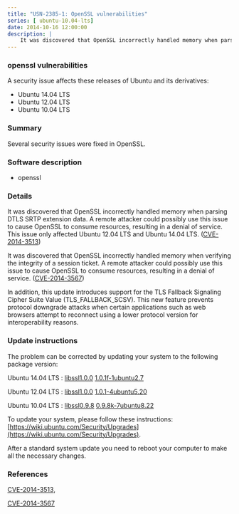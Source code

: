 ```yaml
---
title: "USN-2385-1: OpenSSL vulnerabilities"
series: [ ubuntu-10.04-lts]
date: 2014-10-16 12:00:00
description: |
    It was discovered that OpenSSL incorrectly handled memory when parsing DTLS SRTP extension data. A remote attacker could possibly use this issue to cause OpenSSL to consume resources, resulting in a denial of service. This issue only affected Ubuntu 12.04 LTS and Ubuntu 14.04 LTS. ([CVE-2014-3513](http://people.ubuntu.com/~ubuntu-security/cve/CVE-2014-3513))
--- 
```

 
 


### openssl vulnerabilities

A security issue affects these releases of Ubuntu and its derivatives:

* Ubuntu 14.04 LTS
* Ubuntu 12.04 LTS
* Ubuntu 10.04 LTS

### Summary

Several security issues were fixed in OpenSSL. 

### Software description

* openssl 

### Details

It was discovered that OpenSSL incorrectly handled memory when parsing DTLS SRTP extension data. A remote attacker could possibly use this issue to cause OpenSSL to consume resources, resulting in a denial of service. This issue only affected Ubuntu 12.04 LTS and Ubuntu 14.04 LTS. ([CVE-2014-3513](http://people.ubuntu.com/~ubuntu-security/cve/CVE-2014-3513))

It was discovered that OpenSSL incorrectly handled memory when verifying the integrity of a session ticket. A remote attacker could possibly use this issue to cause OpenSSL to consume resources, resulting in a denial of service. ([CVE-2014-3567](http://people.ubuntu.com/~ubuntu-security/cve/CVE-2014-3567))

In addition, this update introduces support for the TLS Fallback Signaling Cipher Suite Value (TLS_FALLBACK_SCSV). This new feature prevents protocol downgrade attacks when certain applications such as web browsers attempt to reconnect using a lower protocol version for interoperability reasons. 

### Update instructions

The problem can be corrected by updating your system to the following package version:

Ubuntu 14.04 LTS
 : [libssl1.0.0](https://launchpad.net/ubuntu/+source/openssl) <span> [1.0.1f-1ubuntu2.7](https://launchpad.net/ubuntu/+source/openssl/1.0.1f-1ubuntu2.7) </span> 

Ubuntu 12.04 LTS
 : [libssl1.0.0](https://launchpad.net/ubuntu/+source/openssl) <span> [1.0.1-4ubuntu5.20](https://launchpad.net/ubuntu/+source/openssl/1.0.1-4ubuntu5.20) </span> 

Ubuntu 10.04 LTS
 : [libssl0.9.8](https://launchpad.net/ubuntu/+source/openssl) <span> [0.9.8k-7ubuntu8.22](https://launchpad.net/ubuntu/+source/openssl/0.9.8k-7ubuntu8.22) </span> 

To update your system, please follow these instructions: [https://wiki.ubuntu.com/Security/Upgrades](https://wiki.ubuntu.com/Security/Upgrades).

After a standard system update you need to reboot your computer to make all the necessary changes. 

### References

 
 [CVE-2014-3513](http://people.ubuntu.com/~ubuntu-security/cve/CVE-2014-3513), 

 [CVE-2014-3567](http://people.ubuntu.com/~ubuntu-security/cve/CVE-2014-3567)
 

